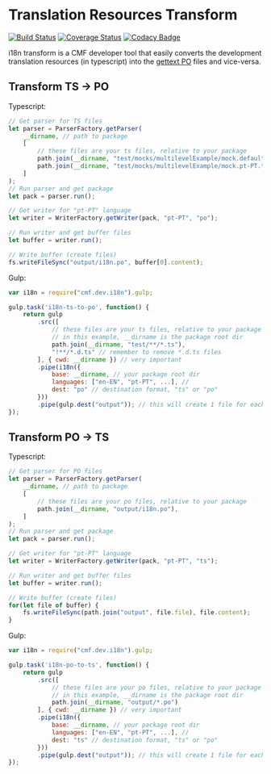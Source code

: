 # Translation Resources Transform

[![Build Status][travis-image]][travis-url] [![Coverage Status][coveralls-image]][coveralls-url] [![Codacy Badge][codacy-image]][codacy-url]

i18n transform is a CMF developer tool that easily converts the development translation resources (in typescript) into the [gettext PO](https://www.gnu.org/software/gettext/manual/html_node/PO-Files.html) files and vice-versa.


[travis-image]: https://www.travis-ci.org/criticalmanufacturing/cmf.dev.i18n.svg?branch=master-initalWork
[travis-url]: https://www.travis-ci.org/criticalmanufacturing/cmf.dev.i18n

[coveralls-image]: https://coveralls.io/repos/github/criticalmanufacturing/cmf.dev.i18n/badge.svg?branch=master-initalWork
[coveralls-url]: https://coveralls.io/github/criticalmanufacturing/cmf.dev.i18n?branch=master-initalWork

[codacy-image]: https://api.codacy.com/project/badge/Grade/1aa4a40533a4467984416962e3c23762
[codacy-url]: https://www.codacy.com/app/criticalmanufacturing/dev-i18n-transform?utm_source=github.com&amp;utm_medium=referral&amp;utm_content=criticalmanufacturing/dev-i18n-transform&amp;utm_campaign=Badge_Grade

## Transform TS -> PO
Typescript:
```typescript
// Get parser for TS files
let parser = ParserFactory.getParser(
    __dirname, // path to package
    [
        // these files are your ts files, relative to your package
        path.join(__dirname, "test/mocks/multilevelExample/mock.default.ts"),
        path.join(__dirname, "test/mocks/multilevelExample/mock.pt-PT.ts")
    ]
);
// Run parser and get package
let pack = parser.run();

// Get writer for "pt-PT" language
let writer = WriterFactory.getWriter(pack, "pt-PT", "po");

// Run writer and get buffer files
let buffer = writer.run();

// Write buffer (create files)
fs.writeFileSync("output/i18n.po", buffer[0].content);
```

Gulp:
```javascript
var i18n = require("cmf.dev.i18n").gulp;

gulp.task('i18n-ts-to-po', function() {
    return gulp
        .src([
            // these files are your ts files, relative to your package
            // in this example, __dirname is the package root dir
            path.join(__dirname, "test/**/*.ts"),
            "!**/*.d.ts" // remember to remove *.d.ts files
        ], { cwd: __dirname }) // very important
        .pipe(i18n({
            base: __dirname, // your package root dir
            languages: ["en-EN", "pt-PT", ...], // 
            dest: "po" // destination format, "ts" or "po"
        }))
        .pipe(gulp.dest("output")); // this will create 1 file for each language in dest folder
});
```


## Transform PO -> TS
Typescript:
```typescript
// Get parser for PO files
let parser = ParserFactory.getParser(
    __dirname, // path to package
    [
        // these files are your po files, relative to your package
        path.join(__dirname, "output/i18n.po"),
    ]
);
// Run parser and get package
let pack = parser.run();

// Get writer for "pt-PT" language
let writer = WriterFactory.getWriter(pack, "pt-PT", "ts");

// Run writer and get buffer files
let buffer = writer.run();

// Write buffer (create files)
for(let file of buffer) {
    fs.writeFileSync(path.join("output", file.file), file.content);
}
```

Gulp:
```javascript
var i18n = require("cmf.dev.i18n").gulp;

gulp.task('i18n-po-to-ts', function() {
    return gulp
        .src([
            // these files are your po files, relative to your package
            // in this example, __dirname is the package root dir
            path.join(__dirname, "output/*.po")
        ], { cwd: __dirname }) // very important
        .pipe(i18n({
            base: __dirname, // your package root dir
            languages: ["en-EN", "pt-PT", ...], // 
            dest: "ts" // destination format, "ts" or "po"
        }))
        .pipe(gulp.dest("output")); // this will create 1 file for each language in dest folder
});
```
